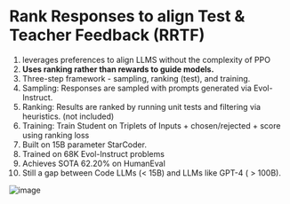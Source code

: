# Rank Responses to align Test & Teacher Feedback (RRTF)

1. leverages preferences to align LLMS without the complexity of PPO
2. **Uses ranking rather than rewards to guide models.**
3. Three-step framework - sampling, ranking (test), and training.
4. Sampling: Responses are sampled with prompts generated via Evol-Instruct.
5. Ranking: Results are ranked by running unit tests and filtering via heuristics. (not included)
6. Training: Train Student on Triplets of Inputs + chosen/rejected + score using ranking loss
7. Built on 15B parameter StarCoder.
8. Trained on 68K Evol-Instruct problems
9. Achieves SOTA 62.20% on HumanEval
10. Still a gap between Code LLMs (< 15B) and LLMs like GPT-4 ( > 100B).

![image](https://github.com/DrishtiShrrrma/LLMs/assets/129742046/cbd71602-e8d6-46d4-b48b-61f78e3d84df)
